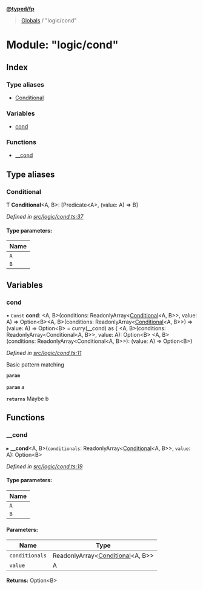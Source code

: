 **[@typed/fp](../README.md)**

> [Globals](../globals.md) / "logic/cond"

# Module: "logic/cond"

## Index

### Type aliases

* [Conditional](_logic_cond_.md#conditional)

### Variables

* [cond](_logic_cond_.md#cond)

### Functions

* [\_\_cond](_logic_cond_.md#__cond)

## Type aliases

### Conditional

Ƭ  **Conditional**\<A, B>: [Predicate\<A>, (value: A) => B]

*Defined in [src/logic/cond.ts:37](https://github.com/TylorS/typed-fp/blob/559f273/src/logic/cond.ts#L37)*

#### Type parameters:

Name |
------ |
`A` |
`B` |

## Variables

### cond

• `Const` **cond**: \<A, B>(conditions: ReadonlyArray\<[Conditional](_logic_cond_.md#conditional)\<A, B>>, value: A) => Option\<B>\<A, B>(conditions: ReadonlyArray\<[Conditional](_logic_cond_.md#conditional)\<A, B>>) => (value: A) => Option\<B> = curry(\_\_cond) as { \<A, B>(conditions: ReadonlyArray\<Conditional\<A, B>>, value: A): Option\<B> \<A, B>(conditions: ReadonlyArray\<Conditional\<A, B>>): (value: A) => Option\<B>}

*Defined in [src/logic/cond.ts:11](https://github.com/TylorS/typed-fp/blob/559f273/src/logic/cond.ts#L11)*

Basic pattern matching

**`param`** 

**`param`** a

**`returns`** Maybe b

## Functions

### \_\_cond

▸ **__cond**\<A, B>(`conditionals`: ReadonlyArray\<[Conditional](_logic_cond_.md#conditional)\<A, B>>, `value`: A): Option\<B>

*Defined in [src/logic/cond.ts:19](https://github.com/TylorS/typed-fp/blob/559f273/src/logic/cond.ts#L19)*

#### Type parameters:

Name |
------ |
`A` |
`B` |

#### Parameters:

Name | Type |
------ | ------ |
`conditionals` | ReadonlyArray\<[Conditional](_logic_cond_.md#conditional)\<A, B>> |
`value` | A |

**Returns:** Option\<B>
